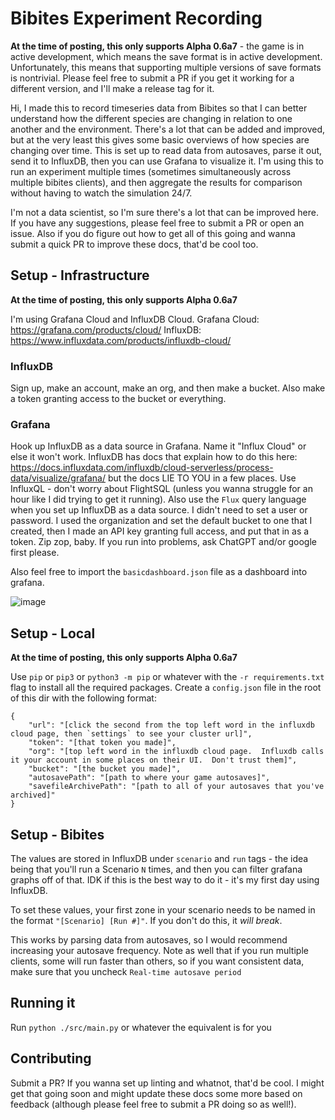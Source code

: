 # Bibites Experiment Recording

**At the time of posting, this only supports Alpha 0.6a7** - the game is in active development, which means the save format is in active development.  Unfortunately, this means that supporting multiple versions of save formats is nontrivial.  Please feel free to submit a PR if you get it working for a different version, and I'll make a release tag for it.

Hi, I made this to record timeseries data from Bibites so that I can better understand how the different species are changing in relation to one another and the environment.  There's a lot that can be added and improved, but at the very least this gives some basic overviews of how species are changing over time.  This is set up to read data from autosaves, parse it out, send it to InfluxDB, then you can use Grafana to visualize it.  I'm using this to run an experiment multiple times (sometimes simultaneously across multiple bibites clients), and then aggregate the results for comparison without having to watch the simulation 24/7.

I'm not a data scientist, so I'm sure there's a lot that can be improved here.  If you have any suggestions, please feel free to submit a PR or open an issue.  Also if you do figure out how to get all of this going and wanna submit a quick PR to improve these docs, that'd be cool too.

## Setup - Infrastructure

**At the time of posting, this only supports Alpha 0.6a7**

I'm using Grafana Cloud and InfluxDB Cloud.
Grafana Cloud: https://grafana.com/products/cloud/
InfluxDB: https://www.influxdata.com/products/influxdb-cloud/

### InfluxDB
Sign up, make an account, make an org, and then make a bucket.  Also make a token granting access to the bucket or everything.

### Grafana
Hook up InfluxDB as a data source in Grafana.  Name it "Influx Cloud" or else it won't work.  InfluxDB has docs that explain how to do this here: https://docs.influxdata.com/influxdb/cloud-serverless/process-data/visualize/grafana/ but the docs LIE TO YOU in a few places.  Use InfluxQL - don't worry about FlightSQL (unless you wanna struggle for an hour like I did trying to get it running).  Also use the `Flux` query language when you set up InfluxDB as a data source.  I didn't need to set a user or password.  I used the organization and set the default bucket to one that I created, then I made an API key granting full access, and put that in as a token.  Zip zop, baby.  If you run into problems, ask ChatGPT and/or google first please.

Also feel free to import the `basicdashboard.json` file as a dashboard into grafana.

![image](dashboard_example.png)

## Setup - Local

**At the time of posting, this only supports Alpha 0.6a7**

Use `pip` or `pip3` or `python3 -m pip` or whatever with the `-r requirements.txt` flag to install all the required packages.  Create a `config.json` file in the root of this dir with the following format:

    {
        "url": "[click the second from the top left word in the influxdb cloud page, then `settings` to see your cluster url]",
        "token": "[that token you made]",
        "org": "[top left word in the influxdb cloud page.  Influxdb calls it your account in some places on their UI.  Don't trust them]",
        "bucket": "[the bucket you made]",
        "autosavePath": "[path to where your game autosaves]",
        "savefileArchivePath": "[path to all of your autosaves that you've archived]"
    }

## Setup - Bibites

The values are stored in InfluxDB under `scenario` and `run` tags - the idea being that you'll run a Scenario `N` times, and then you can filter grafana graphs off of that.  IDK if this is the best way to do it - it's my first day using InfluxDB.

To set these values, your first zone in your scenario needs to be named in the format `"[Scenario] [Run #]"`.  If you don't do this, it _will break_.

This works by parsing data from autosaves, so I would recommend increasing your autosave frequency.  Note as well that if you run multiple clients, some will run faster than others, so if you want consistent data, make sure that you uncheck `Real-time autosave period`

## Running it

Run `python ./src/main.py` or whatever the equivalent is for you

## Contributing

Submit a PR?  If you wanna set up linting and whatnot, that'd be cool.  I might get that going soon and might update these docs some more based on feedback (although please feel free to submit a PR doing so as well!).